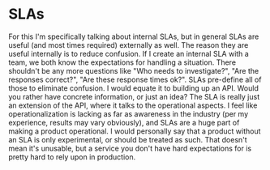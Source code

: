 # SLAs

For this I'm specifically talking about internal SLAs, but in general SLAs are
useful (and most times required) externally as well. The reason they are useful
internally is to reduce confusion. If I create an internal SLA with a team, we
both know the expectations for handling a situation. There shouldn't be any more
questions like "Who needs to investigate?", "Are the responses correct?", "Are
these response times ok?". SLAs pre-define all of those to eliminate confusion.
I would equate it to building up an API. Would you rather have concrete
information, or just an idea? The SLA is really just an extension of the API,
where it talks to the operational aspects. I feel like operationalization is
lacking as far as awareness in the industry (per my experience, results may vary
obviously), and SLAs are a huge part of making a product operational. I would
personally say that a product without an SLA is only experimental, or should be
treated as such. That doesn't mean it's unusable, but a service you don't have
hard expectations for is pretty hard to rely upon in production.
